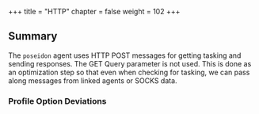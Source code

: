 +++
title = "HTTP"
chapter = false
weight = 102
+++

## Summary


The `poseidon` agent uses HTTP POST messages for getting tasking and sending responses. The GET Query parameter is not used. This is done as an optimization step so that even when checking for tasking, we can pass along messages from linked agents or SOCKS data. 


### Profile Option Deviations

